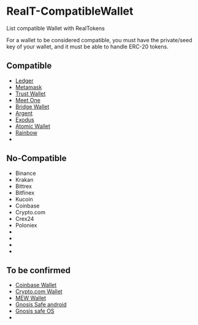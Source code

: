 # RealT-CompatibleWallet

List compatible Wallet with RealTokens

For a wallet to be considered compatible, you must have the private/seed key of your wallet, and it must be able to handle ERC-20 tokens.

## Compatible

- [Ledger](https://www.ledger.com/)
- [Metamask](https://metamask.io/)
- [Trust Wallet](https://trustwallet.com/)
- [Meet One](https://meet.one/)
- [Bridge Wallet](https://www.mtpelerin.com/fr/bridge-wallet)
- [Argent](https://www.argent.xyz/)
- [Exodus](https://www.exodus.io/)
- [Atomic Wallet](https://atomicwallet.io/)
- [Rainbow](https://rainbow.me/)
- []()

## No-Compatible

- Binance
- Krakan
- Bittrex
- Bitfinex
- Kucoin
- Coinbase
- Crypto.com
- Crex24
- Poloniex
-
-
-
-

## To be confirmed

- [Coinbase Wallet](https://wallet.coinbase.com/)
- [Crypto.com Wallet](https://crypto.com/en/ncw/)
- [MEW Wallet](https://mewconnect.myetherwallet.com/#/)
- [Gnosis Safe android](https://play.google.com/store/apps/details?id=pm.gnosis.heimdall&hl=de)
- [Gnosis safe OS](https://apps.apple.com/us/app/gnosis-safe-smart-wallet/id1447390375)
-
